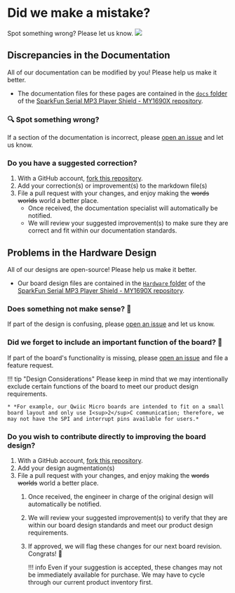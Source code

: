 # Did we make a mistake?

Spot something wrong? Please let us know. <a href="https://github.com/sparkfun/SparkFun_Serial_MP3_Player_Shield-MY1690X/issues" alt="Issues"><img src="https://img.shields.io/github/issues/sparkfun/SparkFun_Serial_MP3_Player_Shield-MY1690X.svg" /></a>


## Discrepancies in the Documentation

All of our documentation can be modified by you! Please help us make it better.

* The documentation files for these pages are contained in the [`docs` folder](https://github.com/sparkfun/SparkFun_Serial_MP3_Player_Shield-MY1690X/tree/main/docs) of the [SparkFun Serial MP3 Player Shield - MY1690X repository](https://github.com/sparkfun/SparkFun_Serial_MP3_Player_Shield-MY1690X).

### 🔍 Spot something wrong?

If a section of the documentation is incorrect, please [open an issue](https://github.com/sparkfun/SparkFun_Serial_MP3_Player_Shield-MY1690X/issues) and let us know.

### Do you have a suggested correction?

1. With a GitHub account, [fork this repository](https://github.com/sparkfun/SparkFun_Serial_MP3_Player_Shield-MY1690X/fork).
2. Add your correction(s) or improvement(s) to the markdown file(s)
3. File a pull request with your changes, and enjoy making the ~~words~~ ~~worlds~~ world a better place.
	* Once received, the documentation specialist will automatically be notified.
	* We will review your suggested improvement(s) to make sure they are correct and fit within our documentation standards.

## Problems in the Hardware Design

All of our designs are open-source! Please help us make it better.

* Our board design files are contained in the [`Hardware` folder](https://github.com/sparkfun/SparkFun_Serial_MP3_Player_Shield-MY1690X/tree/main/Hardware) of the [SparkFun Serial MP3 Player Shield - MY1690X repository](https://github.com/sparkfun/SparkFun_Serial_MP3_Player_Shield-MY1690X).

### Does something not make sense? 🤔

If part of the design is confusing, please [open an issue](https://github.com/sparkfun/SparkFun_Serial_MP3_Player_Shield-MY1690X/issues) and let us know.

### Did we forget to include an important function of the board? 🤦

If part of the board's functionality is missing, please [open an issue](https://github.com/sparkfun/SparkFun_Serial_MP3_Player_Shield-MY1690X/issues) and file a feature request.

!!! tip "Design Considerations"
	Please keep in mind that we may intentionally exclude certain functions of the board to meet our product design requirements.
	
	* *For example, our Qwiic Micro boards are intended to fit on a small board layout and only use I<sup>2</sup>C communication; therefore, we may not have the SPI and interrupt pins available for users.*


### Do you wish to contribute directly to improving the board design?

1. With a GitHub account, [fork this repository](https://github.com/sparkfun/SparkFun_Serial_MP3_Player_Shield-MY1690X/fork).
2. Add your design augmentation(s)
3. File a pull request with your changes, and enjoy making the ~~words~~ ~~worlds~~ world a better place.
	1. Once received, the engineer in charge of the original design will automatically be notified.
	2. We will review your suggested improvement(s) to verify that they are within our board design standards and meet our product design requirements.
	3. If approved, we will flag these changes for our next board revision. Congrats! 🍻

		!!! info
			Even if your suggestion is accepted, these changes may not be immediately available for purchase. We may have to cycle through our current product inventory first.